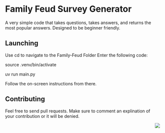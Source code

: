 # Family Feud Survey Generator
A very simple code that takes questions, takes answers, and returns the most popular answers. Designed to be beginner friendly.
## Launching
Use cd to navigate to the Family-Feud Folder
Enter the following code:

source .venv/bin/activate

uv run main.py

Follow the on-screen instructions from there.

## Contributing
Feel free to send pull requests. Make sure to comment an explination of your contribution or it will be denied.


<p align="right">
  <img src="https://api.boot.dev/v1/users/public/1e11e9c6-ace9-405f-addd-1ea5ca0f986a/thumbnail" >
</p>

